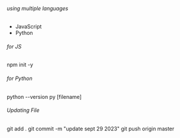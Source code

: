 ###### using multiple languages
* JavaScript
* Python


###### for JS
npm init -y


###### for Python
python --version
py [filename]


###### Updating File
git add .
git commit -m "update sept 29 2023"
git push origin master


